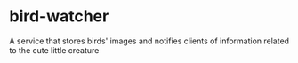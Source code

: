 # bird-watcher
A service that stores birds' images and notifies clients of information related to the cute little creature
